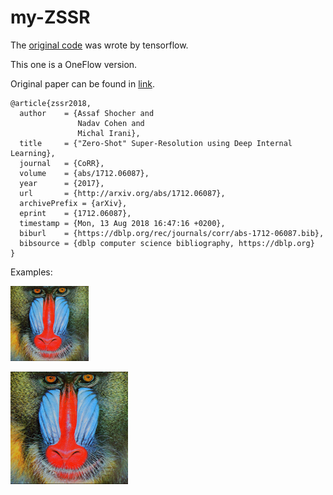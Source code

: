 # my-ZSSR
The [original code](https://github.com/assafshocher/ZSSR) was wrote by tensorflow.

This one is a OneFlow version.

Original paper can be found in [link](http://arxiv.org/abs/1712.06087).

```
@article{zssr2018,
  author    = {Assaf Shocher and
               Nadav Cohen and
               Michal Irani},
  title     = {"Zero-Shot" Super-Resolution using Deep Internal Learning},
  journal   = {CoRR},
  volume    = {abs/1712.06087},
  year      = {2017},
  url       = {http://arxiv.org/abs/1712.06087},
  archivePrefix = {arXiv},
  eprint    = {1712.06087},
  timestamp = {Mon, 13 Aug 2018 16:47:16 +0200},
  biburl    = {https://dblp.org/rec/journals/corr/abs-1712-06087.bib},
  bibsource = {dblp computer science bibliography, https://dblp.org}
}
```


Examples:

![Low-Res](./images/baboon.png)

![High-Res](./zssr_local_01_200_gradual_x1.5_net_out.png)
